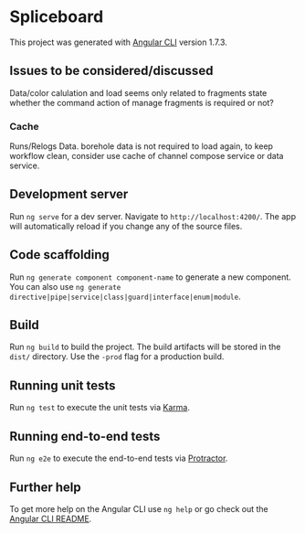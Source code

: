 # Spliceboard

This project was generated with [Angular CLI](https://github.com/angular/angular-cli) version 1.7.3.

## Issues to be considered/discussed
Data/color calulation and load seems only related to fragments state
whether the command action of manage fragments is required or not?
### Cache
 Runs/Relogs Data.
 borehole data is not required to load again, to keep workflow clean, consider use cache of channel compose service or data service.

## Development server

Run `ng serve` for a dev server. Navigate to `http://localhost:4200/`. The app will automatically reload if you change any of the source files.

## Code scaffolding

Run `ng generate component component-name` to generate a new component. You can also use `ng generate directive|pipe|service|class|guard|interface|enum|module`.

## Build

Run `ng build` to build the project. The build artifacts will be stored in the `dist/` directory. Use the `-prod` flag for a production build.

## Running unit tests

Run `ng test` to execute the unit tests via [Karma](https://karma-runner.github.io).

## Running end-to-end tests

Run `ng e2e` to execute the end-to-end tests via [Protractor](http://www.protractortest.org/).

## Further help

To get more help on the Angular CLI use `ng help` or go check out the [Angular CLI README](https://github.com/angular/angular-cli/blob/master/README.md).
